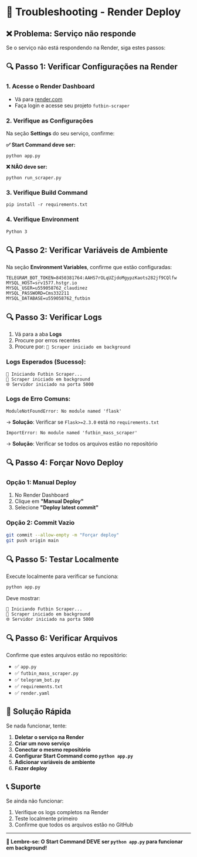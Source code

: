 # 🔧 Troubleshooting - Render Deploy

## ❌ Problema: Serviço não responde

Se o serviço não está respondendo na Render, siga estes passos:

## 🔍 Passo 1: Verificar Configurações na Render

### 1. Acesse o Render Dashboard
- Vá para [render.com](https://render.com)
- Faça login e acesse seu projeto `futbin-scraper`

### 2. Verifique as Configurações
Na seção **Settings** do seu serviço, confirme:

**✅ Start Command deve ser:**
```
python app.py
```

**❌ NÃO deve ser:**
```
python run_scraper.py
```

### 3. Verifique Build Command
```
pip install -r requirements.txt
```

### 4. Verifique Environment
```
Python 3
```

## 🔍 Passo 2: Verificar Variáveis de Ambiente

Na seção **Environment Variables**, confirme que estão configuradas:

```env
TELEGRAM_BOT_TOKEN=8450381764:AAHS7rOLqUZjdoMgypzKaots282jf9CQlfw
MYSQL_HOST=srv1577.hstgr.io
MYSQL_USER=u559058762_claudinez
MYSQL_PASSWORD=Cms332211
MYSQL_DATABASE=u559058762_futbin
```

## 🔍 Passo 3: Verificar Logs

1. Vá para a aba **Logs**
2. Procure por erros recentes
3. Procure por: `🚀 Scraper iniciado em background`

### Logs Esperados (Sucesso):
```
🚀 Iniciando Futbin Scraper...
🚀 Scraper iniciado em background
🌐 Servidor iniciado na porta 5000
```

### Logs de Erro Comuns:
```
ModuleNotFoundError: No module named 'flask'
```
→ **Solução**: Verificar se `Flask>=2.3.0` está no `requirements.txt`

```
ImportError: No module named 'futbin_mass_scraper'
```
→ **Solução**: Verificar se todos os arquivos estão no repositório

## 🔍 Passo 4: Forçar Novo Deploy

### Opção 1: Manual Deploy
1. No Render Dashboard
2. Clique em **"Manual Deploy"**
3. Selecione **"Deploy latest commit"**

### Opção 2: Commit Vazio
```bash
git commit --allow-empty -m "Forçar deploy"
git push origin main
```

## 🔍 Passo 5: Testar Localmente

Execute localmente para verificar se funciona:

```bash
python app.py
```

Deve mostrar:
```
🚀 Iniciando Futbin Scraper...
🚀 Scraper iniciado em background
🌐 Servidor iniciado na porta 5000
```

## 🔍 Passo 6: Verificar Arquivos

Confirme que estes arquivos estão no repositório:
- ✅ `app.py`
- ✅ `futbin_mass_scraper.py`
- ✅ `telegram_bot.py`
- ✅ `requirements.txt`
- ✅ `render.yaml`

## 🚀 Solução Rápida

Se nada funcionar, tente:

1. **Deletar o serviço na Render**
2. **Criar um novo serviço**
3. **Conectar o mesmo repositório**
4. **Configurar Start Command como `python app.py`**
5. **Adicionar variáveis de ambiente**
6. **Fazer deploy**

## 📞 Suporte

Se ainda não funcionar:
1. Verifique os logs completos na Render
2. Teste localmente primeiro
3. Confirme que todos os arquivos estão no GitHub

---

**🎯 Lembre-se: O Start Command DEVE ser `python app.py` para funcionar em background!** 
